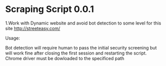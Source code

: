 # Scraping Script 0.0.1 

1.Work with Dynamic website and avoid bot detection to some level
  for this site http://streeteasy.com/

Usage:
  
  Bot detection will require human to pass the initial security screening but will work fine after closing the first session and restarting the script. 
  Chrome driver must be dowloaded to the specificed path
  

